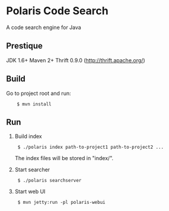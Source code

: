 Polaris Code Search
===================

A code search engine for Java

Prestique
---------
JDK 1.6+
Maven 2+
Thrift 0.9.0 (http://thrift.apache.org/)

Build
-----
Go to project root and run:

		$ mvn install

Run
---
1. Build index

		$ ./polaris index path-to-project1 path-to-project2 ... 

	The index files will be stored in "index/".

2. Start searcher

		$ ./polaris searchserver

3. Start web UI

		$ mvn jetty:run -pl polaris-webui
